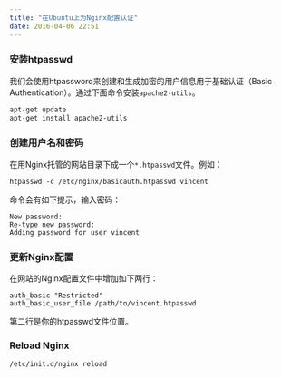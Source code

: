 ```yaml
---
title: "在Ubuntu上为Nginx配置认证"
date: 2016-04-06 22:51
---
```


### 安装htpasswd
我们会使用htpassword来创建和生成加密的用户信息用于基础认证（Basic Authentication）。通过下面命令安装`apache2-utils`。
```sh
apt-get update
apt-get install apache2-utils
```

### 创建用户名和密码
在用Nginx托管的网站目录下成一个`*.htpasswd`文件。例如：
```
htpasswd -c /etc/nginx/basicauth.htpasswd vincent
```
命令会有如下提示，输入密码：
```
New password:
Re-type new password:
Adding password for user vincent
```

### 更新Nginx配置
在网站的Nginx配置文件中增加如下两行：
```
auth_basic "Restricted"
auth_basic_user_file /path/to/vincent.htpasswd
```
第二行是你的htpasswd文件位置。

### Reload Nginx
```
/etc/init.d/nginx reload
```
